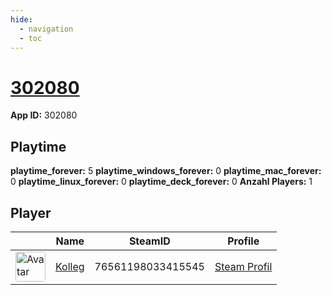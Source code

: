 ```yaml
---
hide:
  - navigation
  - toc
---
```

# <a href="https://steamdb.info/app/302080">302080</a>

**App ID:** 302080

## Playtime

**playtime_forever:** 5
**playtime_windows_forever:** 0
**playtime_mac_forever:** 0
**playtime_linux_forever:** 0
**playtime_deck_forever:** 0
**Anzahl Players:** 1
## Player

<table id="charts-table" class="display" style="width:100%">
            <thead>
                <tr>
                    <th></th>
                    <th>Name</th>
                    <th>SteamID</th>
                    <th>Profile</th>
                </tr>
            </thead>
            <tbody>
        <tr>
<td><a href="https://steamcommunity.com/profiles/76561198033415545/" target="_blank"><img src="https://avatars.steamstatic.com/8f6916be3dcc60a0c3e9391276bce389a138b83a_full.jpg" alt="Avatar" style="width:48px;height:48px;border-radius:4px;"></a></td><td><a href="/player/76561198033415545">Kolleg</a></td><td>76561198033415545</td><td><a href="https://steamcommunity.com/profiles/76561198033415545/" target="_blank">Steam Profil</a></td></tr>
</tbody>
</table>
